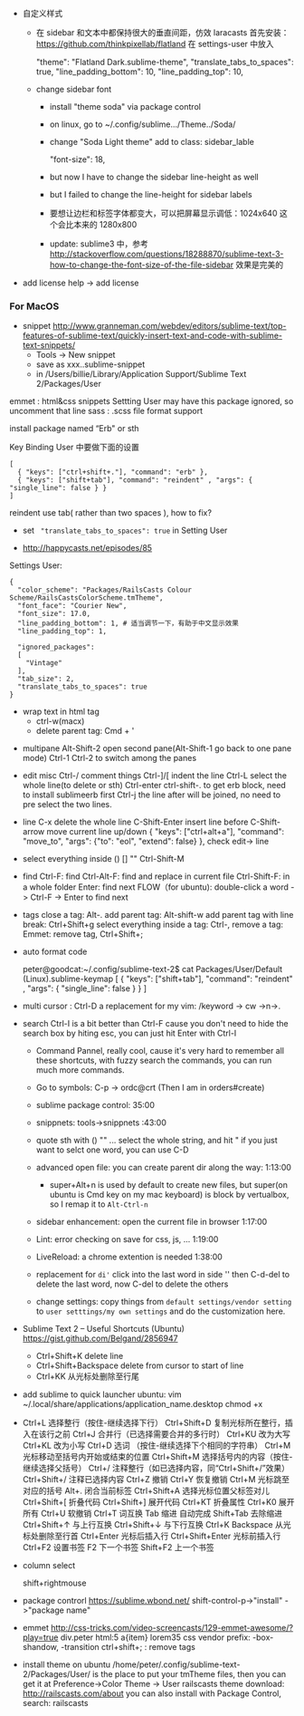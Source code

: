 - 自定义样式
  - 在 sidebar 和文本中都保持很大的垂直间距，仿效 laracasts
    首先安装：https://github.com/thinkpixellab/flatland
    在 settings-user 中放入

      "theme": "Flatland Dark.sublime-theme",
      "translate_tabs_to_spaces": true,
      "line_padding_bottom": 10,
       "line_padding_top": 10,

  - change sidebar font
    - install "theme soda" via package control
    - on linux, go to ~/.config/sublime.../Theme../Soda/
    - change "Soda Light theme"
      add to class: sidebar_lable

         "font-size": 18,

     - but now I have to change the sidebar line-height as well
     - but I failed to change the line-height for sidebar labels
     - 要想让边栏和标签字体都变大，可以把屏幕显示调低：1024x640
       这个会比本来的 1280x800

     - update: sublime3 中，参考
       http://stackoverflow.com/questions/18288870/sublime-text-3-how-to-change-the-font-size-of-the-file-sidebar
       效果是完美的



- add license
  help -> add license




### For MacOS

- snippet
  http://www.granneman.com/webdev/editors/sublime-text/top-features-of-sublime-text/quickly-insert-text-and-code-with-sublime-text-snippets/
  - Tools -> New snippet
  - save as xxx..sublime-snippet
  - in /Users/billie/Library/Application Support/Sublime Text 2/Packages/User

emmet : html&css snippets
        Settting User may have this package ignored, so uncomment that line
sass  : .scss file format support


install package named “Erb" or sth

Key Binding User 中要做下面的设置

```
[
  { "keys": ["ctrl+shift+."], "command": "erb" },
  { "keys": ["shift+tab"], "command": "reindent" , "args": { "single_line": false } }
]
```

reindent use tab( rather than two spaces ), how to fix?
  - set `  "translate_tabs_to_spaces": true ` in Setting User

- http://happycasts.net/episodes/85


Settings User:

```
{
  "color_scheme": "Packages/RailsCasts Colour
Scheme/RailsCastsColorScheme.tmTheme",
  "font_face": "Courier New",
  "font_size": 17.0,
  "line_padding_bottom": 1, # 适当调节一下，有助于中文显示效果
  "line_padding_top": 1,

  "ignored_packages":
  [
    "Vintage"
  ],
  "tab_size": 2,
  "translate_tabs_to_spaces": true
}
```

- wrap text in html tag
  - ctrl-w(macx)
  - delete parent tag: Cmd + '


* multipane
  Alt-Shift-2  open second pane(Alt-Shift-1 go back to one pane mode)
  Ctrl-1 Ctrl-2 to switch among the panes

* edit misc
  Ctrl-/  comment things
  Ctrl-]/[ indent the line
  Ctrl-L select the whole line(to delete or sth)
  Ctrl-enter
  ctrl-shift-. to get erb block, need to install sublimeerb first
  Ctrl-j the line after will be joined, no need to pre select the two lines.

* line
  C-x delete the whole line
  C-Shift-Enter insert line before
  C-Shift-arrow move current line up/down
   { "keys": ["ctrl+alt+a"], "command": "move_to", "args": {"to": "eol", "extend": false} },
  check edit-> line

* select everything inside () [] ""
  Ctrl-Shift-M

* find
  Ctrl-F: find
  Ctrl-Alt-F: find and replace in current file
  Ctrl-Shift-F: in a whole folder
  Enter: find next
  FLOW（for ubuntu): double-click a word -> Ctrl-F -> Enter to find next
* tags
  close a tag: Alt-.
  add parent tag: Alt-shift-w
  add parent tag with line break: Ctrl+Shift+g
  select everything inside a tag: Ctrl-,
  remove a tag: Emmet: remove tag, Ctrl+Shift+;

* auto format code

    peter@goodcat:~/.config/sublime-text-2$ cat Packages/User/Default\
    \(Linux\).sublime-keymap
    [
    { "keys": ["shift+tab"], "command": "reindent" , "args": { "single_line": false } }
    ]

* multi cursor :
  Ctrl-D  a replacement for my vim: /keyword -> cw ->n->.

* search
  Ctrl-I is a bit better than
  Ctrl-F cause you don't need to hide
    the search box by hiting esc, you can just hit Enter with Ctrl-I

  * Command Pannel, really cool, cause it's very hard to remember all these
    shortcuts, with fuzzy search the commands, you can run much more commands.

  * Go to symbols: C-p -> ordc@crt (Then I am in orders#create)

  * sublime package control: 35:00
  * snippnets: tools->snippnets :43:00
  * quote sth with () "" ...
    select the whole string, and hit "
    if you just want to selct one word, you can use C-D
  * advanced open file: you can create parent dir along the way: 1:13:00
    *  super+Alt+n is used by default to create new files, but super(on ubuntu
       is Cmd key on my mac keyboard) is block by vertualbox, so I remap it to
       `Alt-Ctrl-n`
  * sidebar enhancement: open the current file in browser 1:17:00
  * Lint: error checking on save for css, js, ... 1:19:00
  * LiveReload: a chrome extention is needed 1:38:00
  * replacement for `di'` click into the last word in side '' then C-d-del to
    delete the last word, now C-del to delete the others
  * change settings: copy things from `default settings/vendor setting` to
    `user setttings/my own settings` and do the customization here.

* Sublime Text 2 – Useful Shortcuts (Ubuntu)
  https://gist.github.com/Belgand/2856947
  * Ctrl+Shift+K   delete line
  * Ctrl+Shift+Backspace   delete from cursor to start of line
  * Ctrl+KK 从光标处删除至行尾

* add sublime to quick launcher ubuntu:
  vim ~/.local/share/applications/application_name.desktop
  chmod +x


*  Ctrl+L 选择整行（按住-继续选择下行）
    Ctrl+Shift+D 复制光标所在整行，插入在该行之前
    Ctrl+J 合并行（已选择需要合并的多行时）
    Ctrl+KU 改为大写
    Ctrl+KL 改为小写
    Ctrl+D 选词 （按住-继续选择下个相同的字符串）
    Ctrl+M 光标移动至括号内开始或结束的位置
    Ctrl+Shift+M 选择括号内的内容（按住-继续选择父括号）
    Ctrl+/ 注释整行（如已选择内容，同“Ctrl+Shift+/”效果）
    Ctrl+Shift+/ 注释已选择内容
    Ctrl+Z 撤销
    Ctrl+Y 恢复撤销
    Ctrl+M 光标跳至对应的括号
    Alt+. 闭合当前标签
    Ctrl+Shift+A 选择光标位置父标签对儿
    Ctrl+Shift+[ 折叠代码
    Ctrl+Shift+] 展开代码
    Ctrl+KT 折叠属性
    Ctrl+K0 展开所有
    Ctrl+U 软撤销
    Ctrl+T 词互换
    Tab 缩进 自动完成
    Shift+Tab 去除缩进
    Ctrl+Shift+↑ 与上行互换
    Ctrl+Shift+↓ 与下行互换
    Ctrl+K Backspace 从光标处删除至行首
    Ctrl+Enter 光标后插入行
    Ctrl+Shift+Enter 光标前插入行
    Ctrl+F2 设置书签
    F2 下一个书签
    Shift+F2 上一个书签

* column select

    shift+rightmouse

* package controrl
  https://sublime.wbond.net/
  shift-control-p->"install" ->"package name"

* emmet
   http://css-tricks.com/video-screencasts/129-emmet-awesome/?play=true
   div.peter<tab>
   html:5<tab>
   a{item}
   lorem35
   css vendor prefix: -box-shandow<tab>, -transition<tab>
   ctrl+shift+; : remove tags

* install theme on ubuntu
    /home/peter/.config/sublime-text-2/Packages/User/ is the place to put your
  tmTheme files, then you can get it at Preference->Color Theme -> User
  railscasts theme download: http://railscasts.com/about
  you can also install with Package Control, search: railscasts
